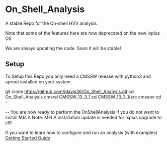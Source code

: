 # On_Shell_Analysis
A stable Repo for the On-shell HVV analysis.

Note that some of the features here are now deprecated on the new lxplus OS

We are always updating the code. Soon it will be stable!

## Setup
To Setup this Repo you only need a CMSSW release with python3 and uproot installed on your system.

git clone https://github.com/jdavis36/On_Shell_Analysis.git
cd On_Shell_Analysis 
cmsrel CMSSW_13_3_1
cd CMSSW_13_3_1/src
cmsenv 
cd -

-- You are now ready to perform the OnShellAnalysis if you do not want to install MELA
Note: MELA installation update is needed for lxplus upgrade to el9

If you want to learn how to configure and run an analysis (with examples)
[Getting Started Guide](https://github.com/jdavis36/On_Shell_Analysis/wiki/How-to-Run-An-Analysis)
